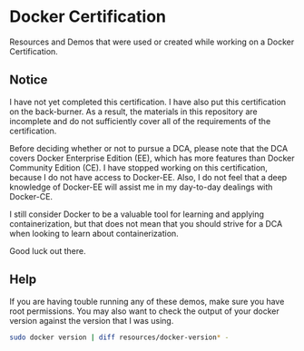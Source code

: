 # Docker Certification

Resources and Demos that were used or created while working on a Docker Certification.

## Notice

I have not yet completed this certification. I have also put this certification
on the back-burner. As a result, the materials in this repository are incomplete
and do not sufficiently cover all of the requirements of the certification.

Before deciding whether or not to pursue a DCA, please note that the DCA covers
Docker Enterprise Edition (EE), which has more features than Docker Community
Edition (CE). I have stopped working on this certification, because I do not
have access to Docker-EE. Also, I do not feel that a deep knowledge of Docker-EE
will assist me in my day-to-day dealings with Docker-CE.

I still consider Docker to be a valuable tool for learning and applying
containerization, but that does not mean that you should strive for a DCA when
looking to learn about containerization.

Good luck out there.

## Help

If you are having touble running any of these demos, make sure you have root
permissions. You may also want to check the output of your docker version
against the version that I was using.

```bash
sudo docker version | diff resources/docker-version* -
```

